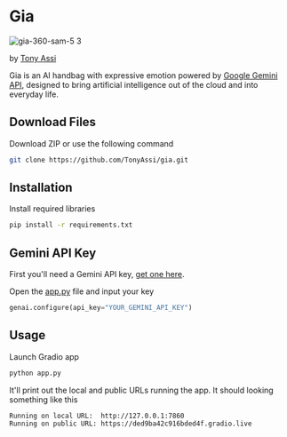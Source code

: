 # Gia

![gia-360-sam-5 3](https://github.com/user-attachments/assets/e6e5de3c-6ebf-4e29-b449-e6a9eeb4786c)

by [Tony Assi](https://www.tonyassi.com/)

Gia is an AI handbag with expressive emotion powered by [Google Gemini API](https://ai.google.dev/gemini-api), designed to bring artificial intelligence out of the cloud and into everyday life.

## Download Files
Download ZIP or use the following command
```bash
git clone https://github.com/TonyAssi/gia.git
```

## Installation
Install required libraries
```bash
pip install -r requirements.txt
```

## Gemini API Key
First you'll need a Gemini API key, [get one here](https://aistudio.google.com/app/u/1/apikey).

Open the [app.py](https://github.com/TonyAssi/gia/blob/e02901c6689ab80d7851cb0587c6efa601b97ed7/app.py#L9) file and input your key
```python
genai.configure(api_key="YOUR_GEMINI_API_KEY")
```

## Usage
Launch Gradio app
```bash
python app.py
```

It'll print out the local and public URLs running the app. It should looking something like this
```
Running on local URL:  http://127.0.0.1:7860
Running on public URL: https://ded9ba42c916bded4f.gradio.live
```
